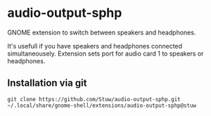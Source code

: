 # audio-output-sphp
GNOME extension to switch between speakers and headphones.

It's usefull if you have speakers and headphones connected simultaneousely. Extension sets port for audio card 1 to speakers or headphones.

## Installation via git
```
git clone https://github.com/Stuw/audio-output-sphp.git ~/.local/share/gnome-shell/extensions/audio-output-sphp@stuw
```
